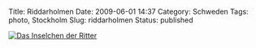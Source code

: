 Title: Riddarholmen
Date: 2009-06-01 14:37
Category: Schweden
Tags: photo, Stockholm
Slug: riddarholmen
Status: published

[![Das Inselchen der
Ritter](/pic/riddarholmvatten_s.jpg "Das Inselchen der Ritter")](/pic/riddarholmvatten_l.jpg)

